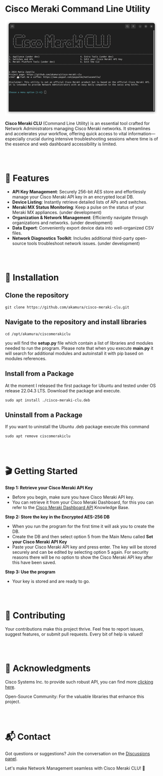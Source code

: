 # Cisco Meraki Command Line Utility
![Cisco Meraki CLU Screenshot](Preview.png)

**Cisco Meraki CLU** (Command Line Utility) is an essential tool crafted for Network Administrators managing Cisco Meraki networks. It streamlines and accelerates your workflow, offering quick access to vital information—especially crucial during intensive troubleshooting sessions where time is of the essence and web dashboard accessibility is limited.


<br><br>
# 🌟 Features

- **API Key Management**: Securely 256-bit AES store and effortlessly manage your Cisco Meraki API key in an encrypted local DB.
- **Device Listing**: Instantly retrieve detailed lists of APs and switches.
- **Meraki MX Status Monitoring**: Keep a pulse on the status of your Meraki MX appliances. (under development)
- **Organization & Network Management**: Efficiently navigate through organizations and networks. (under development)
- **Data Export**: Conveniently export device data into well-organized CSV files.
- **Network Diagnostics Toolkit**: Includes additional third-party open-source tools troubleshoot network issues. (under development)

<br><br>
# 🚀 Installation


## Clone the repository
    git clone https://github.com/akamura/cisco-meraki-clu.git

## Navigate to the repository and install libraries
    cd /opt/akamura/ciscomerakiclu

you will find the **setup.py** file which contain a list of libraries and modules needed to run the program.
Please note that when you execute **main.py** it will search for additional modules and autoinstall it with pip based on modules references.


## Install from a Package
At the moment I released the first package for Ubuntu and tested under OS release 22.04.3 LTS.
Download the package and execute.

    sudo apt install ./cisco-meraki-clu.deb

## Uninstall from a Package
If you want to uninstall the Ubuntu .deb package execute this command

    sudo apt remove ciscomerakiclu


<br><br>
# 🎬 Getting Started

**Step 1: Retrieve your Cisco Meraki API Key**
   - Before you begin, make sure you have Cisco Meraki API key.
   - You can retrieve it from your Cisco Meraki Dashboard, for this you can refer to the [Cisco Meraki Dashboard API](https://documentation.meraki.com/General_Administration/Other_Topics/Cisco_Meraki_Dashboard_API) Knowledge Base.

**Step 2: Store the key in the Encrypted AES-256 DB**
   - When you run the program for the first time it will ask you to create the DB.
   - Create the DB and then select option 5 from the Main Menu called **Set your Cisco Meraki API Key**
   - Paste your Cisco Meraki API key and press enter. The key will be stored securely and can be edited by selecting option 5 again. For security reasons there will be no option to show the Cisco Meraki API key after this have been saved.

**Step 3: Use the program**
   - Your key is stored and are ready to go.


<br><br>
# 👐 Contributing
Your contributions make this project thrive. Feel free to report issues, suggest features, or submit pull requests.
Every bit of help is valued!


<br><br>
# 💖 Acknowledgments
Cisco Systems Inc. to provide such robust API, you can find more [clicking here](https://developer.cisco.com/meraki/).

Open-Source Community: For the valuable libraries that enhance this project.

<br><br>
# 📬 Contact
Got questions or suggestions? Join the conversation on the [Discussions panel](https://github.com/akamura/cisco-meraki-clu/discussions).

Let's make Network Management seamless with Cisco Meraki CLU! 🚀